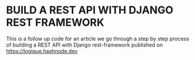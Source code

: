 # BUILD A REST API WITH DJANGO REST FRAMEWORK 
This is a follow up code for an article we go through a step by step process of building a REST API with Django rest-framework published on https://logique.hashnode.dev 